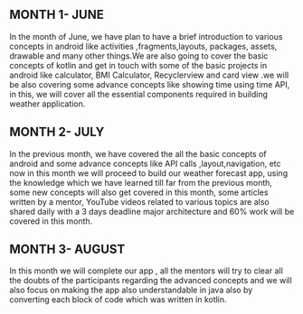 ## MONTH 1- JUNE

In the month of June, we have plan to have a brief introduction to various concepts in android like activities ,fragments,layouts, packages, assets, drawable and many other things.We are also going to cover the basic concepts of kotlin and get in touch with some of the basic projects in android like calculator, BMI Calculator, Recyclerview and card view .we will be also covering some advance concepts like showing time using time API, in this, we will cover all the essential components required in building weather application. 

## MONTH 2- JULY

In the previous month, we have covered the all the basic concepts of android and some advance concepts like API calls ,layout,navigation, etc now in this month we will proceed to build our weather forecast app, using the knowledge which we have learned till far from the previous month, some new concepts will also get covered in this month, some articles written by a mentor, YouTube videos related to various topics are also shared daily with a 3 days deadline major architecture and 60% work will be covered in this month. 

## MONTH 3- AUGUST

In this month we will complete our app , all the mentors will try to clear all the doubts of the participants regarding the advanced concepts and we will also focus on making the app also understandable in java also by converting each block of code which was written in kotlin. 